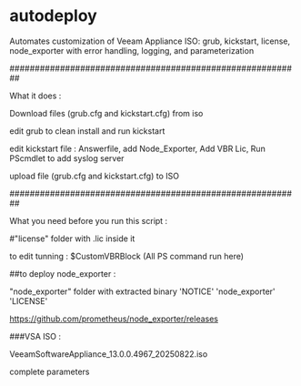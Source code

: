# autodeploy
Automates customization of Veeam Appliance ISO: grub, kickstart, license, node_exporter with error handling, logging, and parameterization

##########################################################

What it does :

Download files (grub.cfg and kickstart.cfg) from iso

edit grub to clean install and run kickstart

edit kickstart file : Answerfile, add Node_Exporter, Add VBR Lic, Run PScmdlet to add syslog server

upload file (grub.cfg and kickstart.cfg) to ISO

##########################################################

What you need before you run this script : 

#"license" folder with .lic inside it

to edit tunning : $CustomVBRBlock (All PS command run here)

##to deploy node_exporter :

"node_exporter" folder with extracted binary 'NOTICE' 'node_exporter' 'LICENSE'

https://github.com/prometheus/node_exporter/releases

###VSA ISO : 

VeeamSoftwareAppliance_13.0.0.4967_20250822.iso

complete parameters
